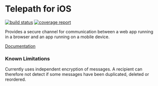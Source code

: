 Telepath for iOS
================
[![build status](https://gitlab.ta.philips.com/blockchain-lab/telepath-ios/badges/master/build.svg)](https://gitlab.ta.philips.com/blockchain-lab/telepath/commits/master)
[![coverage report](https://gitlab.ta.philips.com/blockchain-lab/telepath-ios/badges/master/coverage.svg)](https://gitlab.ta.philips.com/blockchain-lab/telepath/commits/master)

Provides a secure channel for communication between a web app running in a
browser and an app running on a mobile device.

[Documentation][1]

[1]: http://blockchain-lab.gitlab-pages.ta.philips.com/cogito#telepath-for-ios

### Known Limitations

Currently uses independent encryption of messages. A recipient can therefore not detect if some messages have been duplicated, deleted or reordered.